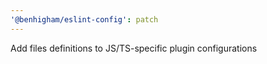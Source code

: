 ```yaml
---
'@benhigham/eslint-config': patch
---
```


Add files definitions to JS/TS-specific plugin configurations

